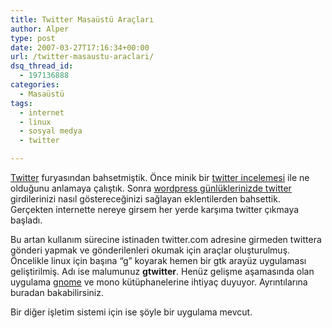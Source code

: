 ```yaml
---
title: Twitter Masaüstü Araçları
author: Alper
type: post
date: 2007-03-27T17:16:34+00:00
url: /twitter-masaustu-araclari/
dsq_thread_id:
  - 197136888
categories:
  - Masaüstü
tags:
  - internet
  - linux
  - sosyal medya
  - twitter

---
```

[Twitter][1] furyasından bahsetmiştik. Önce minik bir [twitter incelemesi][2] ile ne olduğunu anlamaya çalıştık. Sonra [wordpress günlüklerinizde twitter][3] girdilerinizi nasıl göstereceğinizi sağlayan eklentilerden bahsettik. Gerçekten internette nereye girsem her yerde karşıma twitter çıkmaya başladı.

Bu artan kullanım sürecine istinaden twitter.com adresine girmeden twittera gönderi yapmak ve gönderilenleri okumak için araçlar oluşturulmuş. Öncelikle linux için başına &#8220;g&#8221; koyarak hemen bir gtk arayüz uygulaması geliştirilmiş. Adı ise malumunuz **gtwitter**. Henüz gelişme aşamasında olan uygulama [gnome][4] ve mono kütüphanelerine ihtiyaç duyuyor. Ayrıntılarına buradan bakabilirsiniz.

Bir diğer işletim sistemi için ise şöyle bir uygulama mevcut.

 [1]: https://www.twitter.com
 [2]: https://www.murekkep.org/blog-gunluk-ise-twitter-anlik-230
 [3]: https://www.murekkep.org/twitter-ve-wordpress-232
 [4]: https://www.gnome.org/